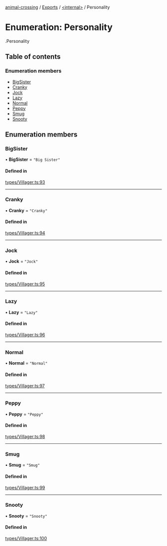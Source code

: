 [animal-crossing](../README.md) / [Exports](../modules.md) / [<internal\>](../modules/internal_.md) / Personality

# Enumeration: Personality

[<internal>](../modules/internal_.md).Personality

## Table of contents

### Enumeration members

- [BigSister](internal_.Personality.md#bigsister)
- [Cranky](internal_.Personality.md#cranky)
- [Jock](internal_.Personality.md#jock)
- [Lazy](internal_.Personality.md#lazy)
- [Normal](internal_.Personality.md#normal)
- [Peppy](internal_.Personality.md#peppy)
- [Smug](internal_.Personality.md#smug)
- [Snooty](internal_.Personality.md#snooty)

## Enumeration members

### BigSister

• **BigSister** = `"Big Sister"`

#### Defined in

[types/Villager.ts:93](https://github.com/Norviah/animal-crossing/blob/d6e407b/module/types/Villager.ts#L93)

___

### Cranky

• **Cranky** = `"Cranky"`

#### Defined in

[types/Villager.ts:94](https://github.com/Norviah/animal-crossing/blob/d6e407b/module/types/Villager.ts#L94)

___

### Jock

• **Jock** = `"Jock"`

#### Defined in

[types/Villager.ts:95](https://github.com/Norviah/animal-crossing/blob/d6e407b/module/types/Villager.ts#L95)

___

### Lazy

• **Lazy** = `"Lazy"`

#### Defined in

[types/Villager.ts:96](https://github.com/Norviah/animal-crossing/blob/d6e407b/module/types/Villager.ts#L96)

___

### Normal

• **Normal** = `"Normal"`

#### Defined in

[types/Villager.ts:97](https://github.com/Norviah/animal-crossing/blob/d6e407b/module/types/Villager.ts#L97)

___

### Peppy

• **Peppy** = `"Peppy"`

#### Defined in

[types/Villager.ts:98](https://github.com/Norviah/animal-crossing/blob/d6e407b/module/types/Villager.ts#L98)

___

### Smug

• **Smug** = `"Smug"`

#### Defined in

[types/Villager.ts:99](https://github.com/Norviah/animal-crossing/blob/d6e407b/module/types/Villager.ts#L99)

___

### Snooty

• **Snooty** = `"Snooty"`

#### Defined in

[types/Villager.ts:100](https://github.com/Norviah/animal-crossing/blob/d6e407b/module/types/Villager.ts#L100)

